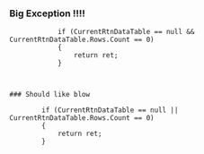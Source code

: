 ### Big Exception !!!!

```
            if (CurrentRtnDataTable == null && CurrentRtnDataTable.Rows.Count == 0)
            {
                return ret;
            }



### Should like blow
```
            if (CurrentRtnDataTable == null || CurrentRtnDataTable.Rows.Count == 0)
            {
                return ret;
            }
